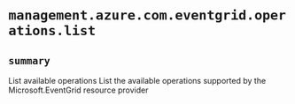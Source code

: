 # `management.azure.com.eventgrid.operations.list`

## `summary`
List available operations List the available operations supported by the Microsoft.EventGrid resource provider



